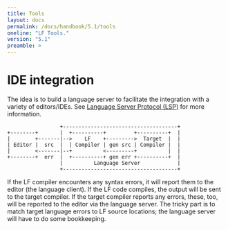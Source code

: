 ```yaml
---
title: Tools
layout: docs
permalink: /docs/handbook/5.1/tools
oneline: "LF Tools."
version: "5.1"
preamble: >
---
```

# IDE integration
The idea is to build a language server to facilitate the integration with a variety of editors/IDEs. See [Language Server Protocol (LSP)](https://langserver.org/) for more information.

```
                 +-------------------------------------+
+--------+       |  +----------+         +----------+  |
|        +-------|-->    LF    +--------->  Target  |  |
| Editor |  src  |  | Compiler | gen src | Compiler |  |
|        <-------|--+          <---------+          |  |
+--------+  err  |  +----------+ gen err +----------+  |
                 |          Language Server            |
                 +-------------------------------------+
```

If the LF compiler encounters any syntax errors, it will report them to the editor (the language client). If the LF code compiles, the output will be sent to the target compiler. If the target compiler reports any errors, these, too, will be reported to the editor via the language server. The tricky part is to match target language errors to LF source locations; the language server will have to do some bookkeeping.